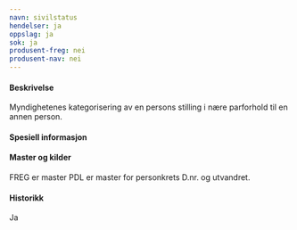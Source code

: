 ```yaml
---
navn: sivilstatus
hendelser: ja
oppslag: ja
sok: ja
produsent-freg: nei
produsent-nav: nei
---
```


#### Beskrivelse

Myndighetenes kategorisering av en persons stilling i nære parforhold til en annen person.

#### Spesiell informasjon



#### Master og kilder

FREG er master
PDL er master for personkrets D.nr. og utvandret.



#### Historikk

Ja

